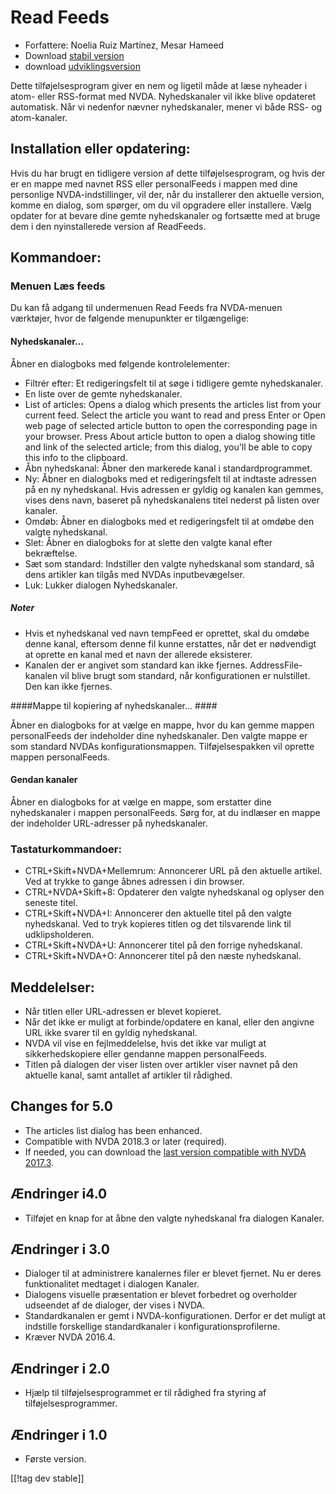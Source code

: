 # Read Feeds #

* Forfattere: Noelia Ruiz Martínez, Mesar Hameed
* Download [stabil version][1]
* download [udviklingsversion][2]

Dette tilføjelsesprogram giver en nem og ligetil måde at læse nyheader i
atom- eller RSS-format med NVDA. Nyhedskanaler vil ikke blive opdateret
automatisk. Når vi nedenfor nævner nyhedskanaler, mener vi både RSS- og
atom-kanaler.

## Installation eller opdatering: ##

Hvis du har brugt en tidligere version af dette tilføjelsesprogram, og hvis
der er en mappe med navnet RSS eller personalFeeds i mappen med dine
personlige NVDA-indstillinger, vil der, når du installerer den aktuelle
version, komme en dialog, som spørger, om du vil opgradere eller
installere. Vælg opdater for at bevare dine gemte nyhedskanaler og fortsætte
med at bruge dem i den nyinstallerede version af ReadFeeds.

## Kommandoer: ##

### Menuen Læs feeds ###

Du kan få adgang til undermenuen Read Feeds fra NVDA-menuen værktøjer, hvor
de følgende menupunkter er tilgængelige:

#### Nyhedskanaler... ####

Åbner en dialogboks med følgende kontrolelementer:

* Filtrér efter: Et redigeringsfelt til at søge i tidligere gemte
  nyhedskanaler.
* En liste over de gemte nyhedskanaler.
* List of articles: Opens a dialog which presents the articles list from
  your current feed. Select the article you want to read and press Enter or
  Open web page of selected article button to open the corresponding page in
  your browser. Press About article button to open a dialog showing title
  and link of the selected article; from this dialog, you'll be able to copy
  this info to the clipboard.
* Åbn nyhedskanal: Åbner den markerede kanal i standardprogrammet.
* Ny: Åbner en dialogboks med et redigeringsfelt til at indtaste adressen på
  en ny nyhedskanal. Hvis adressen er gyldig og kanalen kan gemmes, vises
  dens navn, baseret på nyhedskanalens titel nederst på listen over kanaler.
* Omdøb: Åbner en dialogboks med et redigeringsfelt til at omdøbe den valgte
  nyhedskanal.
* Slet: Åbner en dialogboks for at slette den valgte kanal efter
  bekræftelse.
* Sæt som standard: Indstiller den valgte nyhedskanal som standard, så dens
  artikler kan tilgås med NVDAs inputbevægelser.
* Luk: Lukker dialogen Nyhedskanaler.

##### Noter #####

* Hvis et nyhedskanal ved navn tempFeed er oprettet, skal du omdøbe denne
  kanal, eftersom denne fil kunne erstattes, når det er nødvendigt at
  oprette en kanal med et navn der allerede eksisterer.
* Kanalen der er angivet som standard kan ikke fjernes. AddressFile-kanalen
  vil blive brugt som standard, når konfigurationen er nulstillet. Den kan
  ikke fjernes.

####Mappe til kopiering af nyhedskanaler... ####

Åbner en dialogboks for at vælge en mappe, hvor du kan gemme mappen
personalFeeds der indeholder dine nyhedskanaler. Den valgte mappe er som
standard NVDAs konfigurationsmappen. Tilføjelsespakken vil oprette mappen
personalFeeds.

#### Gendan kanaler ####

Åbner en dialogboks for at vælge en mappe, som erstatter dine nyhedskanaler
i mappen personalFeeds. Sørg for, at du indlæser en mappe der indeholder
URL-adresser på nyhedskanaler.

### Tastaturkommandoer: ###

* CTRL+Skift+NVDA+Mellemrum: Annoncerer URL på den aktuelle artikel. Ved at
  trykke to gange åbnes adressen i din browser.
* CTRL+NVDA+Skift+8: Opdaterer den valgte nyhedskanal og oplyser den seneste
  titel.
* CTRL+Skift+NVDA+I: Annoncerer den aktuelle titel på den valgte
  nyhedskanal. Ved to tryk kopieres titlen og det tilsvarende link til
  udklipsholderen.
* CTRL+Skift+NVDA+U: Annoncerer titel på den forrige nyhedskanal.
* CTRL+Skift+NVDA+O: Annoncerer titel på den næste nyhedskanal.

## Meddelelser: ##

* Når titlen eller URL-adressen er blevet kopieret.
* Når det ikke er muligt at forbinde/opdatere en kanal, eller den angivne
  URL ikke svarer til en gyldig nyhedskanal.
* NVDA vil vise en fejlmeddelelse, hvis det ikke var muligt at
  sikkerhedskopiere eller gendanne mappen personalFeeds.
* Titlen på dialogen der viser listen over artikler viser navnet på den
  aktuelle kanal, samt antallet af artikler til rådighed.

## Changes for 5.0 ##

* The articles list dialog has been enhanced.
* Compatible with NVDA 2018.3 or later (required).
* If needed, you can download the [last version compatible with NVDA
  2017.3][3].

## Ændringer i4.0  ##

* Tilføjet en knap for at åbne den valgte nyhedskanal fra dialogen Kanaler.

## Ændringer i 3.0 ##

* Dialoger til at administrere kanalernes filer er blevet fjernet. Nu er
  deres funktionalitet medtaget i dialogen Kanaler.
* Dialogens visuelle præsentation er blevet forbedret og overholder
  udseendet af de dialoger, der vises i NVDA.
* Standardkanalen er gemt i NVDA-konfigurationen. Derfor er det muligt at
  indstille forskellige standardkanaler i konfigurationsprofilerne.
* Kræver NVDA 2016.4.


## Ændringer i 2.0 ##

* Hjælp til tilføjelsesprogrammet er til rådighed fra styring af
  tilføjelsesprogrammer.

## Ændringer i 1.0 ##

* Første version.

[[!tag dev stable]]

[1]: https://addons.nvda-project.org/files/get.php?file=rf

[2]: https://addons.nvda-project.org/files/get.php?file=rf-dev

[3]: https://addons.nvda-project.org/files/get.php?file=rf-o
